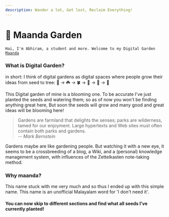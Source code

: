 ```yaml
---
description: Wander a lot, Get lost, Reclaim Everything!
---
```


# 🌿 Maanda Garden

<pre data-overflow="wrap"><code>Hai, I'm Abhiram, a student and more. Welcome to my Digital Garden <a data-footnote-ref href="#user-content-fn-1">Maanda</a>
</code></pre>

### What is Digital Garden?

in short: I think of digital gardens as digital spaces where people grow their ideas from seed to tree: 🌱 -> ☘️ -> 🍀 -> 🌿 -> 🌲 -> 🎄

This Digital garden of mine is a blooming one. To be accurate I've just planted the seeds and watering them; so as of now you won't be finding anything great here, But soon the seeds will grow and many good and great ideas will be blooming here!

> Gardens are farmland that delights the senses; parks are wilderness, tamed for our enjoyment. Large hypertexts and Web sites must often contain both parks and gardens.\
> _-- Mark Bernstein_

Gardens maybe are like gardening people. But watching it with a new eye, it seems to be a crossbreeding of a blog, a Wiki, and a (personal) knowledge management system, with influences of the Zettelkasten note-taking method.

### Why maanda?

This name stuck with me very much and so thus I ended up with this simple name. This name is an unofficial Malayalam word for 'I don't need it'.&#x20;





#### You can now skip to different sections and find what all seeds I've currently planted!

[^1]: My personal and evergreen lush garden of knowledge
